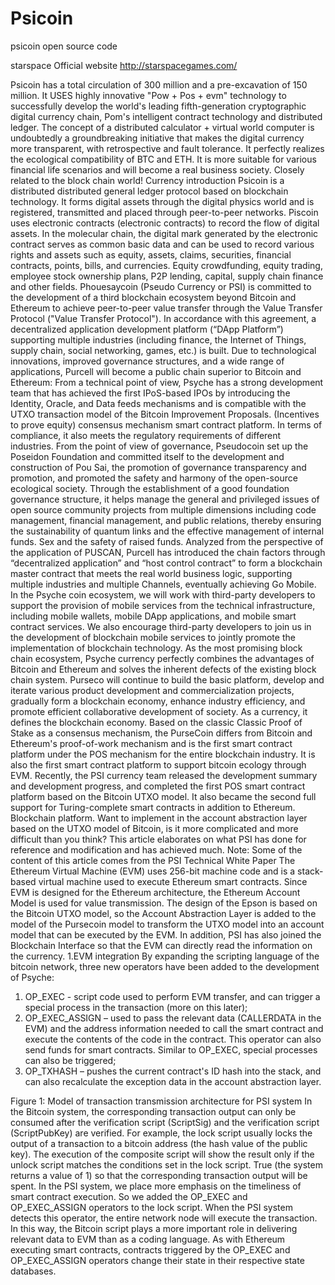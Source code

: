 # Psicoin
psicoin open source code

starspace Official website
http://starspacegames.com/

Psicoin has a total circulation of 300 million and a pre-excavation of 150 million. It USES highly innovative "Pow + Pos + evm" technology to successfully develop the world's leading fifth-generation cryptographic digital currency chain, Pom's intelligent contract technology and distributed ledger. The concept of a distributed calculator + virtual world computer is undoubtedly a groundbreaking initiative that makes the digital currency more transparent, with retrospective and fault tolerance. It perfectly realizes the ecological compatibility of BTC and ETH. It is more suitable for various financial life scenarios and will become a real business society. Closely related to the block chain world!
Currency introduction
Psicoin is a distributed distributed general ledger protocol based on blockchain technology. It forms digital assets through the digital physics world and is registered, transmitted and placed through peer-to-peer networks.
Piscoin uses electronic contracts (electronic contracts) to record the flow of digital assets. In the molecular chain, the digital mark generated by the electronic contract serves as common basic data and can be used to record various rights and assets such as equity, assets, claims, securities, financial contracts, points, bills, and currencies. Equity crowdfunding, equity trading, employee stock ownership plans, P2P lending, capital, supply chain finance and other fields.
Phouesaycoin (Pseudo Currency or PSI) is committed to the development of a third blockchain ecosystem beyond Bitcoin and Ethereum to achieve peer-to-peer value transfer through the Value Transfer Protocol ("Value Transfer Protocol"). In accordance with this agreement, a decentralized application development platform (“DApp Platform”) supporting multiple industries (including finance, the Internet of Things, supply chain, social networking, games, etc.) is built. Due to technological innovations, improved governance structures, and a wide range of applications, Purcell will become a public chain superior to Bitcoin and Ethereum:
From a technical point of view, Psyche has a strong development team that has achieved the first IPoS-based IPOs by introducing the Identity, Oracle, and Data feeds mechanisms and is compatible with the UTXO transaction model of the Bitcoin Improvement Proposals. (Incentives to prove equity) consensus mechanism smart contract platform. In terms of compliance, it also meets the regulatory requirements of different industries.
From the point of view of governance, Pseudocoin set up the Poseidon Foundation and committed itself to the development and construction of Pou Sai, the promotion of governance transparency and promotion, and promoted the safety and harmony of the open-source ecological society. Through the establishment of a good foundation governance structure, it helps manage the general and privileged issues of open source community projects from multiple dimensions including code management, financial management, and public relations, thereby ensuring the sustainability of quantum links and the effective management of internal funds. Sex and the safety of raised funds.
Analyzed from the perspective of the application of PUSCAN, Purcell has introduced the chain factors through “decentralized application” and “host control contract” to form a blockchain master contract that meets the real world business logic, supporting multiple industries and multiple Channels, eventually achieving Go Mobile. In the Psyche coin ecosystem, we will work with third-party developers to support the provision of mobile services from the technical infrastructure, including mobile wallets, mobile DApp applications, and mobile smart contract services. We also encourage third-party developers to join us in the development of blockchain mobile services to jointly promote the implementation of blockchain technology. As the most promising block chain ecosystem, Psyche currency perfectly combines the advantages of Bitcoin and Ethereum and solves the inherent defects of the existing block chain system. Purseco will continue to build the basic platform, develop and iterate various product development and commercialization projects, gradually form a blockchain economy, enhance industry efficiency, and promote efficient collaborative development of society. As a currency, it defines the blockchain economy.
Based on the classic Classic Proof of Stake as a consensus mechanism, the PurseCoin differs from Bitcoin and Ethereum's proof-of-work mechanism and is the first smart contract platform under the POS mechanism for the entire blockchain industry. It is also the first smart contract platform to support bitcoin ecology through EVM.
Recently, the PSI currency team released the development summary and development progress, and completed the first POS smart contract platform based on the Bitcoin UTXO model. It also became the second full support for Turing-complete smart contracts in addition to Ethereum. Blockchain platform. Want to implement in the account abstraction layer based on the UTXO model of Bitcoin, is it more complicated and more difficult than you think? This article elaborates on what PSI has done for reference and modification and has achieved much.
Note: Some of the content of this article comes from the PSI Technical White Paper
The Ethereum Virtual Machine (EVM) uses 256-bit machine code and is a stack-based virtual machine used to execute Ethereum smart contracts. Since EVM is designed for the Ethereum architecture, the Ethereum Account Model is used for value transmission. The design of the Epson is based on the Bitcoin UTXO model, so the Account Abstraction Layer is added to the model of the Pursecoin model to transform the UTXO model into an account model that can be executed by the EVM. In addition, PSI has also joined the Blockchain Interface so that the EVM can directly read the information on the currency.
1.EVM integration
By expanding the scripting language of the bitcoin network, three new operators have been added to the development of Psyche:
1. OP_EXEC - script code used to perform EVM transfer, and can trigger a special process in the transaction (more on this later);
2. OP_EXEC_ASSIGN – used to pass the relevant data (CALLERDATA in the EVM) and the address information needed to call the smart contract and execute the contents of the code in the contract. This operator can also send funds for smart contracts. Similar to OP_EXEC, special processes can also be triggered;
3. OP_TXHASH – pushes the current contract's ID hash into the stack, and can also recalculate the exception data in the account abstraction layer.

Figure 1: Model of transaction transmission architecture for PSI system
In the Bitcoin system, the corresponding transaction output can only be consumed after the verification script (ScriptSig) and the verification script (ScriptPubKey) are verified. For example, the lock script usually locks the output of a transaction to a bitcoin address (the hash value of the public key). The execution of the composite script will show the result only if the unlock script matches the conditions set in the lock script. True (the system returns a value of 1) so that the corresponding transaction output will be spent.
In the PSI system, we place more emphasis on the timeliness of smart contract execution. So we added the OP_EXEC and OP_EXEC_ASSIGN operators to the lock script. When the PSI system detects this operator, the entire network node will execute the transaction. In this way, the Bitcoin script plays a more important role in delivering relevant data to EVM than as a coding language. As with Ethereum executing smart contracts, contracts triggered by the OP_EXEC and OP_EXEC_ASSIGN operators change their state in their respective state databases.
